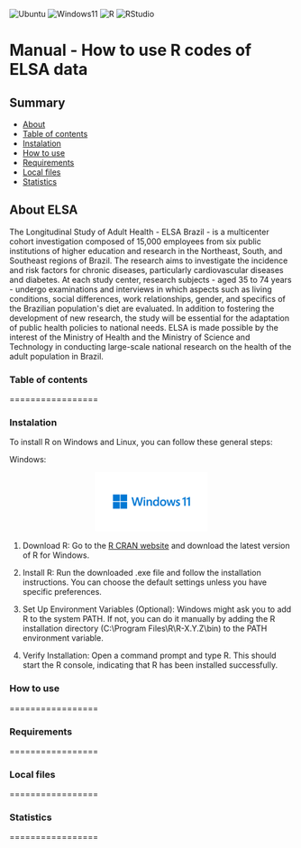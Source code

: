 ![Ubuntu](https://img.shields.io/badge/Ubuntu-Linux-orange)
![Windows11](https://img.shields.io/badge/Windows-11-blue)
![R](https://img.shields.io/badge/R-276DC3?logo=r&logoColor=white&style=flat)
![RStudio](https://img.shields.io/badge/RStudio-75AADB?logo=rstudio&logoColor=white&style=flat)

# Manual - How to use R codes of ELSA data

## Summary

- [About](#About)
- [Table of contents](#Table-of-contents)
- [Instalation](#Instalation)
- [How to use](#How-to-use)
- [Requirements](#Requirements)
- [Local files](#local-files)
- [Statistics](#Statistics)

## About ELSA

The Longitudinal Study of Adult Health - ELSA Brazil - is a multicenter cohort investigation composed of 15,000 employees from six public institutions of higher education and research in the Northeast, South, and Southeast regions of Brazil. The research aims to investigate the incidence and risk factors for chronic diseases, particularly cardiovascular diseases and diabetes.
At each study center, research subjects - aged 35 to 74 years - undergo examinations and interviews in which aspects such as living conditions, social differences, work relationships, gender, and specifics of the Brazilian population's diet are evaluated.
In addition to fostering the development of new research, the study will be essential for the adaptation of public health policies to national needs. ELSA is made possible by the interest of the Ministry of Health and the Ministry of Science and Technology in conducting large-scale national research on the health of the adult population in Brazil.


### Table of contents
=================

### Instalation
To install R on Windows and Linux, you can follow these general steps:

Windows:

<p align="center">
  <img src="img/windows11.png" alt="Logo do Windows" width="200">
</p>

1. Download R: Go to the [R CRAN website](https://cran.r-project.org/) and download the latest version of R for Windows.

2. Install R: Run the downloaded .exe file and follow the installation instructions. You can choose the default settings unless you have specific preferences.

3. Set Up Environment Variables (Optional): Windows might ask you to add R to the system PATH. If not, you can do it manually by adding the R installation directory (C:\Program Files\R\R-X.Y.Z\bin) to the PATH environment variable.

4. Verify Installation: Open a command prompt and type R. This should start the R console, indicating that R has been installed successfully.

### How to use
=================

### Requirements
=================

### Local files
=================

### Statistics
=================